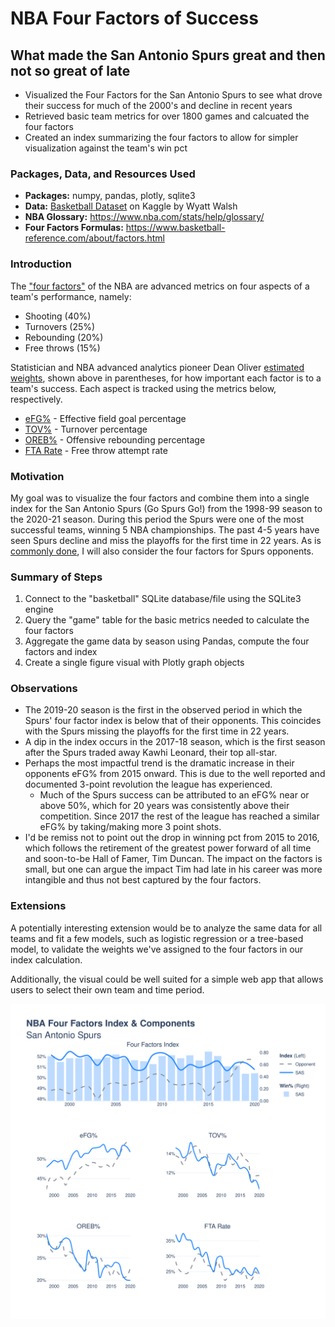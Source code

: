 # NBA Four Factors of Success
## What made the San Antonio Spurs great and then not so great of late
- Visualized the Four Factors for the San Antonio Spurs to see what drove their success for much of the 2000's and decline in recent years
- Retrieved basic team metrics for over 1800 games and calcuated the four factors
- Created an index summarizing the four factors to allow for simpler visualization against the team's win pct


### Packages, Data, and Resources Used
- **Packages:** numpy, pandas, plotly, sqlite3
- **Data:** [Basketball Dataset](https://www.kaggle.com/wyattowalsh/basketball) on Kaggle by Wyatt Walsh
- **NBA Glossary:** https://www.nba.com/stats/help/glossary/
- **Four Factors Formulas:** https://www.basketball-reference.com/about/factors.html


### Introduction
The ["four factors"](https://www.nba.com/stats/help/faq/#!#fourfactors) of the NBA are advanced metrics on four aspects of a team's performance, namely:
   * Shooting (40%)
   * Turnovers (25%)
   * Rebounding (20%)
   * Free throws (15%)

Statistician and NBA advanced analytics pioneer Dean Oliver [estimated weights](https://www.basketball-reference.com/about/factors.html), shown above in parentheses, for how important each factor is to a team's success. Each aspect is tracked using the metrics below, respectively.

* [eFG%](https://www.nba.com/stats/help/glossary/#efgpct) - Effective field goal percentage
* [TOV%](https://www.nba.com/stats/help/glossary/#tovpct) - Turnover percentage
* [OREB%](https://www.nba.com/stats/help/glossary/#opp_orebpct_) - Offensive rebounding percentage
* [FTA Rate](https://www.nba.com/stats/help/glossary/#fta_rate) - Free throw attempt rate


### Motivation

My goal was to visualize the four factors and combine them into a single index for the San Antonio Spurs (Go Spurs Go!) from the 1998-99 season to the 2020-21 season. During this period the Spurs were one of the most successful teams, winning 5 NBA championships. The past 4-5 years have seen Spurs decline and miss the playoffs for the first time in 22 years. As is [commonly done](https://www.nba.com/thunder/news/factors050127.html), I will also consider the four factors for Spurs opponents.


### Summary of Steps

1. Connect to the "basketball" SQLite database/file using the SQLite3 engine
2. Query the "game" table for the basic metrics needed to calculate the four factors
3. Aggregate the game data by season using Pandas, compute the four factors and index
4. Create a single figure visual with Plotly graph objects


### Observations

* The 2019-20 season is the first in the observed period in which the Spurs' four factor index is below that of their opponents. This coincides with the Spurs missing the playoffs for the first time in 22 years. 
* A dip in the index occurs in the 2017-18 season, which is the first season after the Spurs traded away Kawhi Leonard, their top all-star.
* Perhaps the most impactful trend is the dramatic increase in their opponents eFG% from 2015 onward. This is due to the well reported and documented 3-point revolution the league has experienced. 
    * Much of the Spurs success can be attributed to an eFG% near or above 50%, which for 20 years was consistently above their competition. Since 2017 the rest of the league has reached a similar eFG% by taking/making more 3 point shots.
* I'd be remiss not to point out the drop in winning pct from 2015 to 2016, which follows the retirement of the greatest power forward of all time and soon-to-be Hall of Famer, Tim Duncan. The impact on the factors is small, but one can argue the impact Tim had late in his career was more intangible and thus not best captured by the four factors.

### Extensions
A potentially interesting extension would be to analyze the same data for all teams and fit a few models, such as logistic regression or a tree-based model, to validate the weights we've assigned to the four factors in our index calculation. 

Additionally, the visual could be well suited for a simple web app that allows users to select their own team and time period.

![](/nba-four-factors/ffindex.svg)
